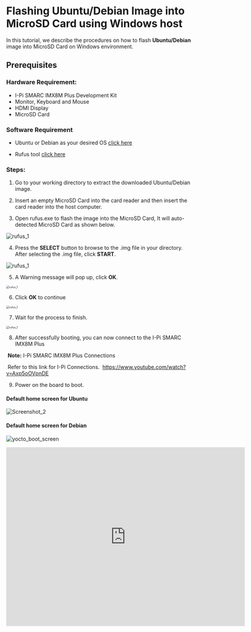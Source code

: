 # Flashing Ubuntu/Debian Image into MicroSD Card using Windows host

In this tutorial, we describe the procedures on how to flash **Ubuntu/Debian** image into MicroSD Card on Windows environment.

<div class="bullets">

## Prerequisites

### **Hardware Requirement:**

- I-Pi SMARC IMX8M Plus Development Kit
- Monitor, Keyboard and Mouse
- HDMI Display
- MicroSD Card

### **Software Requirement**

- Ubuntu or Debian as your desired OS  [click here](https://www.ipi.wiki/pages/downloads-imx8mplus)

- Rufus tool [click here](https://rufus.ie/)


### Steps:

1. Go to your working directory to extract the downloaded Ubuntu/Debian image.

2. Insert an empty MicroSD Card into the card reader and then insert the card reader into the host computer.

3. Open rufus.exe to flash the image into the MicroSD Card, It will auto-detected MicroSD Card as shown below.

<img src="FlashingUbuntuDebianImageintoMicroSD/rufus11.png" alt="rufus_1"  />

4. Press the **SELECT** button to browse to the .img file in your directory. After selecting the .img file, click **START**. 

![rufus_1](FlashingUbuntuDebianImageintoMicroSD/rufus_2.png)

5. A Warning message will pop up, click **OK**.

<img src="FlashingUbuntuDebianImageintoMicroSD/rufus_3.png" alt="rufus_1" style="zoom: 50%;" />

6. Click  **OK** to continue

<img src="FlashingUbuntuDebianImageintoMicroSD/rufus_4.png" alt="rufus_1" style="zoom: 50%;" />

7. Wait for the process to finish.

<img src="FlashingUbuntuDebianImageintoMicroSD/rufus_5.png" alt="rufus_1" style="zoom: 50%;" />

8. After successfully booting, you can now connect to the I-Pi SMARC IMX8M Plus 

​	**Note:**  I-Pi SMARC IMX8M Plus Connections

​				Refer to this link for I-Pi Connections.
​				https://www.youtube.com/watch?v=Axp5oOVpnDE

9. Power on the board to boot.


#### Default home screen for Ubuntu


![Screenshot_2](FlashingUbuntuDebianImageintoMicroSD/Screenshot_2.png)



#### Default home screen for Debian

![yocto_boot_screen](FlashingUbuntuDebianImageintoMicroSD/yocto_boot_screen.png)





<div class="contentiframe">

<iframe  class="responsive-iframe"  width="640" height="480" src="https://www.youtube.com/embed/SyhULE1yg00"  frameborder="0" allow="autoplay; encrypted-media" allowfullscreen></iframe>

</div>
</div>